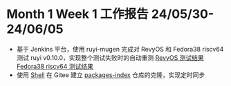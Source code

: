 # Month 1 Week 1 工作报告 24/05/30-24/06/05

+ 基于 Jenkins 平台，使用 ruyi-mugen 完成对 RevyOS 和 Fedora38 riscv64 测试 ruyi v0.10.0，实现整个测试失败时的自动重测
  [RevyOS 测试结果](https://github.com/delete-cloud/plct-working/blob/main/FIles/RevyOS-test.zip)
  [Fedora38 riscv64 测试结果](https://github.com/delete-cloud/plct-working/blob/main/FIles/Fedora38-test.zip)
+ 使用 [Shell](https://github.com/delete-cloud/ruyi-gitee-sync/blob/main/sync2gitee.sh) 在 Gitee 建立 [packages-index](https://gitee.com/kina0630/packages-index) 仓库的克隆，实现定时同步
